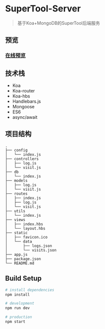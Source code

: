 # SuperTool-Server

> 基于Koa+MongoDB的SuperTool后端服务

## 预览

### [在线预览](https://igonglei.github.io/super-tool/)

## 技术栈

- Koa
- Koa-router
- Koa-hbs
- Handlebars.js
- Mongoose
- ES6
- async/await

## 项目结构
```
.
├── config
│   └── index.js
├── controllers
│   ├── log.js
│   └── visit.js
├── db
│   └── index.js
├── models
│   ├── log.js
│   └── visit.js
├── routes
│   ├── index.js
│   ├── log.js
│   └── visit.js
├── utils
│   └── index.js
├── views
│   ├── index.hbs
│   └── layout.hbs
├── static
│   ├── favicon.ico
│   └── data
│       ├── logs.json
│       └── visits.json
├── app.js
├── package.json
└── README.md
```

## Build Setup

``` bash
# install dependencies
npm install

# development
npm run dev

# production
npm start
```
